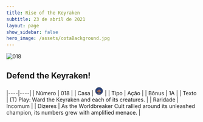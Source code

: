 ```yaml
---
title: Rise of the Keyraken
subtitle: 23 de abril de 2021
layout: page
show_sidebar: false
hero_image: /assets/cotaBackground.jpg
---
```


![018](https://cards-keyforge.s3.eu-north-1.amazonaws.com/media/en/rotk/018.png)

## Defend the Keyraken!

|----|----|
| Número | 018 |
| Casa | ![Keyraken](https://raw.githubusercontent.com/cardsofkeyforge/cardsofkeyforge.github.io/master/rotk/keyraken.png "Keyraken") |
| Tipo | Ação |
| Bônus | 1A |
| Texto | (T) Play: Ward the Keyraken and each of  its creatures. |
| Raridade | Incomum |
| Dizeres | As the Worldbreaker Cult rallied around  its unleashed champion, its numbers  grew with amplified menace. |
